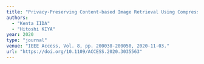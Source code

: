 ```yaml
---
title: "Privacy-Preserving Content-based Image Retrieval Using Compressible Encrypted Images"
authors:
  - "Kenta IIDA"
  - "Hitoshi KIYA"
year: 2020
type: "journal"
venue: "IEEE Access, Vol. 8, pp. 200038-200050, 2020-11-03."
url: "https://doi.org/10.1109/ACCESS.2020.3035563"
---
```

